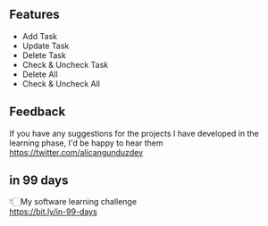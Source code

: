
## Features

- Add Task
- Update Task
- Delete Task
- Check & Uncheck Task
- Delete All
- Check & Uncheck All


  
## Feedback

If you have any suggestions for the projects I have developed in the learning phase, I'd be happy to hear them https://twitter.com/alicangunduzdev
  
## in 99 days

👇🏻My software learning challenge 
<br>
https://bit.ly/in-99-days
  
